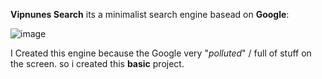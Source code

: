 **Vipnunes Search** its a minimalist search engine basead on **Google**:

![image](https://github.com/vipnunes/search/assets/149279780/7aad5743-45e7-4b2c-ae08-8462e7bce049)

I Created this engine because the Google very "*polluted*" / full of stuff on the screen. so i created this **basic** project.
